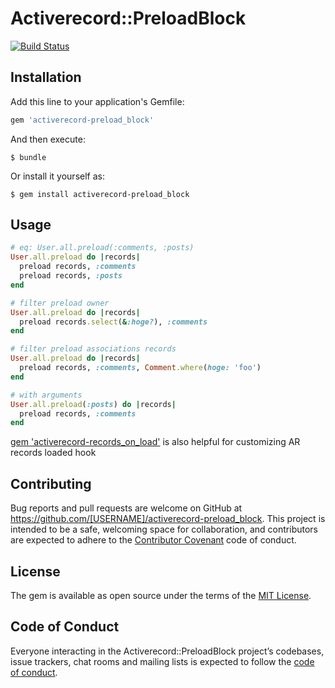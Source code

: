 # Activerecord::PreloadBlock
[![Build Status](https://travis-ci.org/Jun0kada/activerecord-preload_block.svg?branch=master)](https://travis-ci.org/Jun0kada/activerecord-preload_block)

## Installation

Add this line to your application's Gemfile:

```ruby
gem 'activerecord-preload_block'
```

And then execute:

    $ bundle

Or install it yourself as:

    $ gem install activerecord-preload_block

## Usage

```ruby
# eq: User.all.preload(:comments, :posts)
User.all.preload do |records|
  preload records, :comments
  preload records, :posts
end

# filter preload owner
User.all.preload do |records|
  preload records.select(&:hoge?), :comments
end

# filter preload associations records
User.all.preload do |records|
  preload records, :comments, Comment.where(hoge: 'foo')
end

# with arguments
User.all.preload(:posts) do |records|
  preload records, :comments
end
```

[gem 'activerecord-records_on_load'](https://github.com/Jun0kada/activerecord-records_on_load)
is also helpful for customizing AR records loaded hook

## Contributing

Bug reports and pull requests are welcome on GitHub at https://github.com/[USERNAME]/activerecord-preload_block. This project is intended to be a safe, welcoming space for collaboration, and contributors are expected to adhere to the [Contributor Covenant](http://contributor-covenant.org) code of conduct.

## License

The gem is available as open source under the terms of the [MIT License](https://opensource.org/licenses/MIT).

## Code of Conduct

Everyone interacting in the Activerecord::PreloadBlock project’s codebases, issue trackers, chat rooms and mailing lists is expected to follow the [code of conduct](https://github.com/[USERNAME]/activerecord-preload_block/blob/master/CODE_OF_CONDUCT.md).

